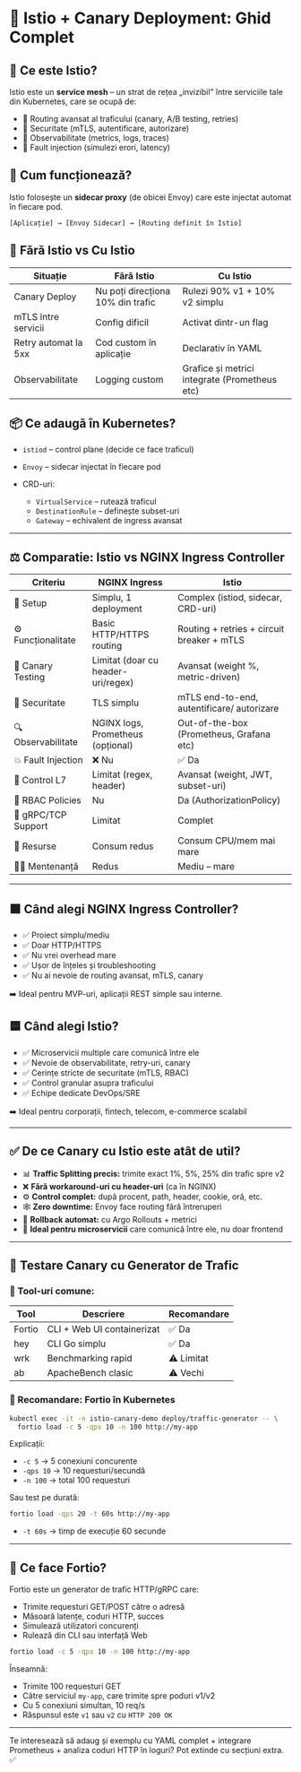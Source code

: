 # 📘 Istio + Canary Deployment: Ghid Complet

## 🧠 Ce este Istio?

Istio este un **service mesh** – un strat de rețea „invizibil” între serviciile tale din Kubernetes, care se ocupă de:

* 🔹 Routing avansat al traficului (canary, A/B testing, retries)
* 🔹 Securitate (mTLS, autentificare, autorizare)
* 🔹 Observabilitate (metrics, logs, traces)
* 🔹 Fault injection (simulezi erori, latency)

## 🧱 Cum funcționează?

Istio folosește un **sidecar proxy** (de obicei Envoy) care este injectat automat în fiecare pod.

```
[Aplicație] → [Envoy Sidecar] → [Routing definit în Istio]
```

## 🔧 Fără Istio vs Cu Istio

| Situație             | Fără Istio                        | Cu Istio                                      |
| -------------------- | --------------------------------- | --------------------------------------------- |
| Canary Deploy        | Nu poți direcționa 10% din trafic | Rulezi 90% v1 + 10% v2 simplu                 |
| mTLS între servicii  | Config dificil                    | Activat dintr-un flag                         |
| Retry automat la 5xx | Cod custom în aplicație           | Declarativ în YAML                            |
| Observabilitate      | Logging custom                    | Grafice și metrici integrate (Prometheus etc) |

## 📦 Ce adaugă în Kubernetes?

* `istiod` – control plane (decide ce face traficul)
* `Envoy` – sidecar injectat în fiecare pod
* CRD-uri:

  * `VirtualService` – rutează traficul
  * `DestinationRule` – definește subset-uri
  * `Gateway` – echivalent de ingress avansat

---

## ⚖️ Comparatie: Istio vs NGINX Ingress Controller

| Criteriu            | NGINX Ingress                      | Istio                                      |
| ------------------- | ---------------------------------- | ------------------------------------------ |
| 🔧 Setup            | Simplu, 1 deployment               | Complex (istiod, sidecar, CRD-uri)         |
| ⚙️ Funcționalitate  | Basic HTTP/HTTPS routing           | Routing + retries + circuit breaker + mTLS |
| 🧪 Canary Testing   | Limitat (doar cu header-uri/regex) | Avansat (weight %, metric-driven)          |
| 🔐 Securitate       | TLS simplu                         | mTLS end-to-end, autentificare/ autorizare |
| 🔍 Observabilitate  | NGINX logs, Prometheus (opțional)  | Out-of-the-box (Prometheus, Grafana etc)   |
| 💥 Fault Injection  | ❌ Nu                               | ✅ Da                                       |
| 🧠 Control L7       | Limitat (regex, header)            | Avansat (weight, JWT, subset-uri)          |
| 🔐 RBAC Policies    | Nu                                 | Da (AuthorizationPolicy)                   |
| 🧩 gRPC/TCP Support | Limitat                            | Complet                                    |
| 🧱 Resurse          | Consum redus                       | Consum CPU/mem mai mare                    |
| 👨‍💻 Mentenanță    | Redus                              | Mediu – mare                               |

---

## 🟩 Când alegi NGINX Ingress Controller?

* ✅ Proiect simplu/mediu
* ✅ Doar HTTP/HTTPS
* ✅ Nu vrei overhead mare
* ✅ Ușor de înțeles și troubleshooting
* ✅ Nu ai nevoie de routing avansat, mTLS, canary

➡️ Ideal pentru MVP-uri, aplicații REST simple sau interne.

## 🟦 Când alegi Istio?

* ✅ Microservicii multiple care comunică între ele
* ✅ Nevoie de observabilitate, retry-uri, canary
* ✅ Cerințe stricte de securitate (mTLS, RBAC)
* ✅ Control granular asupra traficului
* ✅ Echipe dedicate DevOps/SRE

➡️ Ideal pentru corporații, fintech, telecom, e-commerce scalabil

---

## ✅ De ce Canary cu Istio este atât de util?

* 📊 **Traffic Splitting precis:** trimite exact 1%, 5%, 25% din trafic spre v2
* ❌ **Fără workaround-uri cu header-uri** (ca în NGINX)
* ⚙️ **Control complet:** după procent, path, header, cookie, oră, etc.
* 🕸️ **Zero downtime:** Envoy face routing fără întreruperi
* 🔁 **Rollback automat:** cu Argo Rollouts + metrici
* 💼 **Ideal pentru microservicii** care comunică între ele, nu doar frontend

---

## 🔫 Testare Canary cu Generator de Trafic

### 🔧 Tool-uri comune:

| Tool   | Descriere                  | Recomandare |
| ------ | -------------------------- | ----------- |
| Fortio | CLI + Web UI containerizat | ✅ Da        |
| hey    | CLI Go simplu              | ✅ Da        |
| wrk    | Benchmarking rapid         | ⚠️ Limitat  |
| ab     | ApacheBench clasic         | ⚠️ Vechi    |

### 🔧 Recomandare: Fortio în Kubernetes

```bash
kubectl exec -it -n istio-canary-demo deploy/traffic-generator -- \
  fortio load -c 5 -qps 10 -n 100 http://my-app
```

Explicații:

* `-c 5` → 5 conexiuni concurente
* `-qps 10` → 10 requesturi/secundă
* `-n 100` → total 100 requesturi

Sau test pe durată:

```bash
fortio load -qps 20 -t 60s http://my-app
```

* `-t 60s` → timp de execuție 60 secunde

---

## 🧠 Ce face Fortio?

Fortio este un generator de trafic HTTP/gRPC care:

* Trimite requesturi GET/POST către o adresă
* Măsoară latențe, coduri HTTP, succes
* Simulează utilizatori concurenți
* Rulează din CLI sau interfață Web

```bash
fortio load -c 5 -qps 10 -n 100 http://my-app
```

Înseamnă:

* Trimite 100 requesturi GET
* Către serviciul `my-app`, care trimite spre poduri v1/v2
* Cu 5 conexiuni simultan, 10 req/s
* Răspunsul este `v1` sau `v2` cu `HTTP 200 OK`

---

Te interesează să adaug și exemplu cu YAML complet + integrare Prometheus + analiza coduri HTTP în loguri? Pot extinde cu secțiuni extra. ✅
